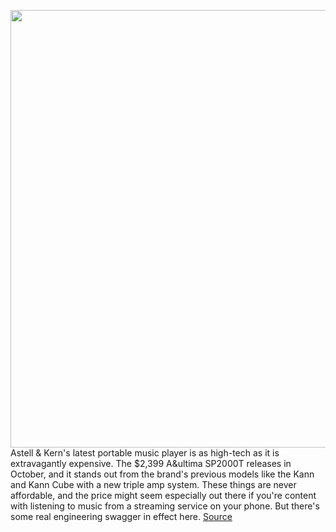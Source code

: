 <img src='https://cdn.vox-cdn.com/thumbor/5nS0cm7hok5N2qZwjVYbv6o0MhM=/0x0:2234x1489/1200x800/filters:focal(939x567:1295x923)/cdn.vox-cdn.com/uploads/chorus_image/image/69784481/akultimahero.0.jpg' width='700px' /><br/>
Astell & Kern's latest portable music player is as high-tech as it is extravagantly expensive. The $2,399 A&ultima SP2000T releases in October, and it stands out from the brand's previous models like the Kann and Kann Cube with a new triple amp system. These things are never affordable, and the price might seem especially out there if you're content with listening to music from a streaming service on your phone. But there's some real engineering swagger in effect here.
<a href='https://www.theverge.com/2021/8/27/22644585/astell-kern-a-ultima-sp2000t-pmp-price-features-triple-amp'> Source <a/>